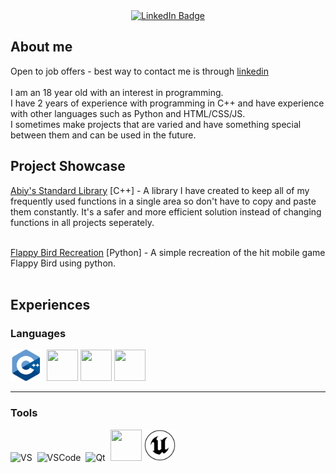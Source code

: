  <div id="badges" align="center">
  <a href="https://www.linkedin.com/in/abiy-fanta-3bb287258/">
  <img src="https://img.shields.io/badge/LinkedIn-blue?style=for-the-badge&logo=linkedin&logoColor=white" alt="LinkedIn Badge"/>
  </a></br>
</div>

## About me
Open to job offers - best way to contact me is through [linkedin](https://www.linkedin.com/in/abiy-fanta-3bb287258/) </br></br>
I am an 18 year old with an interest in programming. </br>
I have 2 years of experience with programming in C++ and have experience with other languages such as Python and HTML/CSS/JS. </br>
I sometimes make projects that are varied and have something special between them and can be used in the future. </br>

## Project Showcase
[Abiy's Standard Library](https://github.com/Melakoo/Abiy-Cpp-Standard-Library) [C++] - A library I have created to keep all of my frequently used functions in a single area so don't have to copy and paste them constantly. It's a safer and more efficient solution instead of changing functions in all projects seperately.</br></br>

[Flappy Bird Recreation](https://github.com/Melakoo/Flappy-Bird) [Python] - A simple recreation of the hit mobile game Flappy Bird using python.</br></br>

## Experiences
### Languages 
<div>
  <img src="https://github.com/devicons/devicon/blob/master/icons/cplusplus/cplusplus-original.svg" title="C++" alt="C++" width="50" height="50"/>&nbsp;
  <img src="https://cdn.jsdelivr.net/gh/devicons/devicon/icons/python/python-original.svg" width="50" height="50"/>
  <img src="https://cdn.jsdelivr.net/gh/devicons/devicon/icons/html5/html5-plain-wordmark.svg" width="50" height="50"/>
  <img src="https://cdn.jsdelivr.net/gh/devicons/devicon/icons/css3/css3-original.svg" width="50" height="50"/>
  
</div>
<hr>

### Tools
<div>
  <img src="https://cdn.jsdelivr.net/gh/devicons/devicon/icons/visualstudio/visualstudio-plain.svg" title="VS" alt="VS" width="50" height="50" />&nbsp;
  <img src="https://cdn.jsdelivr.net/gh/devicons/devicon/icons/vscode/vscode-original.svg" title="VSCode" alt="VSCode" width="50" height="50"/>&nbsp;
  <img src="https://cdn.jsdelivr.net/gh/devicons/devicon/icons/qt/qt-original.svg" title="Qt" alt="Qt" width="50" height="50" />&nbsp;
  <img src="https://cdn.jsdelivr.net/gh/devicons/devicon/icons/pycharm/pycharm-original.svg" width="50" height="50"/>
  <img src="https://github.com/devicons/devicon/blob/master/icons/unrealengine/unrealengine-original.svg" title="unrealengine" alt="unrealengine" width="50" height="50"/>&nbsp;
</div>
